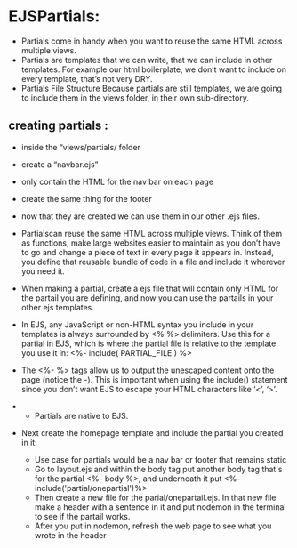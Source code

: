 # EJSPartials:
- Partials come in handy when you want to reuse the same HTML across multiple views.
- Partials are templates that we can write, that we can include in other templates. For example our html boilerplate, we don’t want to include on every template, that’s not very DRY.
- Partials File Structure Because partials are still templates, we are going to include them in the views folder, in their own sub-directory.
## creating partials :
- inside the “views/partials/ folder
- create a “navbar.ejs”
- only contain the HTML for the nav bar on each page
-  create the same thing for the footer
- now that they are created we can use them in our other .ejs files.
-  Partialscan reuse the same HTML across multiple views. Think of them as functions, make large websites easier to maintain as you don’t have to go and change a piece of text in every page it appears in. Instead, you define that reusable bundle of code in a file and include it wherever you need it.
-  When making a partial, create a ejs file that will contain only HTML for the partail you are defining, and now you can use the partails in your other ejs templates.
- In EJS, any JavaScript or non-HTML syntax you include in your templates is always surrounded by <% %> delimiters. Use this for a partial in EJS, which is where the partial file is relative to the template you use it in: <%- include( PARTIAL_FILE ) %>
- The <%- %> tags allow us to output the unescaped content onto the page (notice the -). This is important when using the include() statement since you don’t want EJS to escape your HTML characters like ‘<’, ‘>’.
- - Partials are native to EJS.
- Next create the homepage template and include the partial you created in it:

    - Use case for partials would be a nav bar or footer that remains static
    - Go to layout.ejs and within the body tag put another body tag that's for the partial <%- body %>, and underneath it put <%- include('partial/onepartial')%>
    - Then create a new file for the parial/onepartail.ejs. In that new file make a header with a sentence in it and put nodemon in the terminal to see if the partail works. 
    - After you put in nodemon, refresh the web page to see what you wrote in the header

